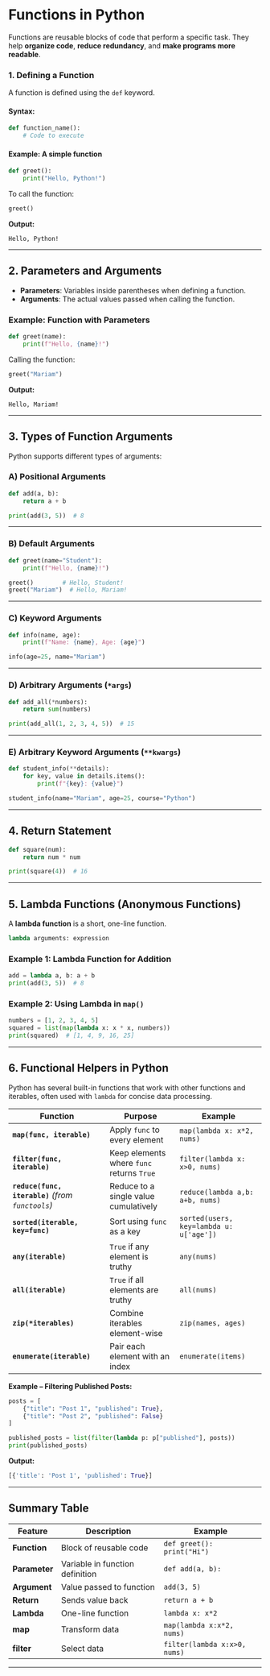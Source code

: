 # **Functions in Python**

Functions are reusable blocks of code that perform a specific task. They help **organize code**, **reduce redundancy**, and **make programs more readable**.

### **1. Defining a Function**

A function is defined using the `def` keyword.

#### **Syntax:**

```python
def function_name():
    # Code to execute
```

#### **Example: A simple function**

```python
def greet():
    print("Hello, Python!")
```

To call the function:

```python
greet()
```

**Output:**

```
Hello, Python!
```

---

## **2. Parameters and Arguments**

* **Parameters**: Variables inside parentheses when defining a function.
* **Arguments**: The actual values passed when calling the function.

### **Example: Function with Parameters**

```python
def greet(name):
    print(f"Hello, {name}!")
```

Calling the function:

```python
greet("Mariam")
```

**Output:**

```
Hello, Mariam!
```

---

## **3. Types of Function Arguments**

Python supports different types of arguments:

### **A) Positional Arguments**

```python
def add(a, b):
    return a + b

print(add(3, 5))  # 8
```

---

### **B) Default Arguments**

```python
def greet(name="Student"):
    print(f"Hello, {name}!")

greet()        # Hello, Student!
greet("Mariam")  # Hello, Mariam!
```

---

### **C) Keyword Arguments**

```python
def info(name, age):
    print(f"Name: {name}, Age: {age}")

info(age=25, name="Mariam")
```

---

### **D) Arbitrary Arguments (`*args`)**

```python
def add_all(*numbers):
    return sum(numbers)

print(add_all(1, 2, 3, 4, 5))  # 15
```

---

### **E) Arbitrary Keyword Arguments (`**kwargs`)**

```python
def student_info(**details):
    for key, value in details.items():
        print(f"{key}: {value}")

student_info(name="Mariam", age=25, course="Python")
```

---

## **4. Return Statement**

```python
def square(num):
    return num * num

print(square(4))  # 16
```

---

## **5. Lambda Functions (Anonymous Functions)**

A **lambda function** is a short, one-line function.

```python
lambda arguments: expression
```

### **Example 1: Lambda Function for Addition**

```python
add = lambda a, b: a + b
print(add(3, 5))  # 8
```

### **Example 2: Using Lambda in `map()`**

```python
numbers = [1, 2, 3, 4, 5]
squared = list(map(lambda x: x * x, numbers))
print(squared)  # [1, 4, 9, 16, 25]
```

---

## **6. Functional Helpers in Python**

Python has several built-in functions that work with other functions and iterables, often used with `lambda` for concise data processing.

| Function                                          | Purpose                                   | Example                                 |
| ------------------------------------------------- | ----------------------------------------- | --------------------------------------- |
| **`map(func, iterable)`**                         | Apply `func` to every element             | `map(lambda x: x*2, nums)`              |
| **`filter(func, iterable)`**                      | Keep elements where `func` returns `True` | `filter(lambda x: x>0, nums)`           |
| **`reduce(func, iterable)`** *(from `functools`)* | Reduce to a single value cumulatively     | `reduce(lambda a,b: a+b, nums)`         |
| **`sorted(iterable, key=func)`**                  | Sort using `func` as a key                | `sorted(users, key=lambda u: u['age'])` |
| **`any(iterable)`**                               | `True` if any element is truthy           | `any(nums)`                             |
| **`all(iterable)`**                               | `True` if all elements are truthy         | `all(nums)`                             |
| **`zip(*iterables)`**                             | Combine iterables element-wise            | `zip(names, ages)`                      |
| **`enumerate(iterable)`**                         | Pair each element with an index           | `enumerate(items)`                      |

**Example – Filtering Published Posts:**

```python
posts = [
    {"title": "Post 1", "published": True},
    {"title": "Post 2", "published": False}
]

published_posts = list(filter(lambda p: p["published"], posts))
print(published_posts)
```

**Output:**

```python
[{'title': 'Post 1', 'published': True}]
```

---

## **Summary Table**

| Feature       | Description                     | Example                      |
| ------------- | ------------------------------- | ---------------------------- |
| **Function**  | Block of reusable code          | `def greet(): print("Hi")`   |
| **Parameter** | Variable in function definition | `def add(a, b):`             |
| **Argument**  | Value passed to function        | `add(3, 5)`                  |
| **Return**    | Sends value back                | `return a + b`               |
| **Lambda**    | One-line function               | `lambda x: x*2`              |
| **map**       | Transform data                  | `map(lambda x:x*2, nums)`    |
| **filter**    | Select data                     | `filter(lambda x:x>0, nums)` |

---
